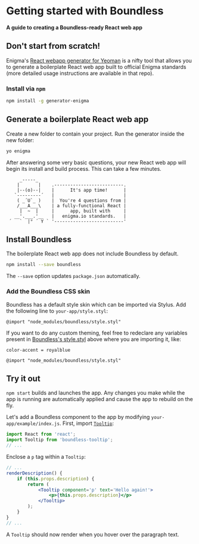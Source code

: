 # Getting started with Boundless
__A guide to creating a Boundless-ready React web app__

## Don't start from scratch!

Enigma's [React webapp generator for Yeoman](https://github.com/enigma-io/generator-enigma) is a nifty tool that allows you to generate a boilerplate React web app built to official Enigma standards (more detailed usage instructions are available in that repo).

### Install via `npm`

```bash
npm install -g generator-enigma
```

## Generate a boilerplate React web app

Create a new folder to contain your project. Run the generator inside the new folder:

```bash
yo enigma
```

After answering some very basic questions, your new React web app will begin its install and build process. This can take a few minutes.

```
     _-----_
    |       |    .--------------------------.
    |--(o)--|    |      It's app time!      |
   `---------´   |                          |
    ( _´U`_ )    |  You're 4 questions from |
    /___A___\    | a fully-functional React |
     |  ~  |     |      app, built with     |
   __'.___.'__   |   enigma.io standards.   |
 ´   `  |° ´ Y ` '--------------------------'
 ```

## Install Boundless

The boilerplate React web app does not include Boundless by default.

```bash
npm install --save boundless
```

The `--save` option updates `package.json` automatically.

### Add the Boundless CSS skin

Boundless has a default style skin which can be imported via Stylus. Add the following line to `your-app/style.styl`:

```styl
@import "node_modules/boundless/style.styl"
```

If you want to do any custom theming, feel free to redeclare any variables present in [Boundless's style.styl](./style.styl) above where you are importing it, like:

```styl
color-accent = royalblue

@import "node_modules/boundless/style.styl"
```

## Try it out

`npm start` builds and launches the app. Any changes you make while the app is running are automatically applied and cause the app to rebuild on the fly.

Let's add a Boundless component to the app by modifying `your-app/example/index.js`. First, import [`Tooltip`](./packages/boundless-tooltip):

```js
import React from 'react';
import Tooltip from 'boundless-tooltip';
// ...
```

Enclose a `p` tag within a `Tooltip`:

```jsx
// ...
renderDescription() {
    if (this.props.description) {
        return (
            <Tooltip component='p' text='Hello again!'>
                <p>{this.props.description}</p>
            </Tooltip>
        );
    }
}
// ...
```

A `Tooltip` should now render when you hover over the paragraph text.
